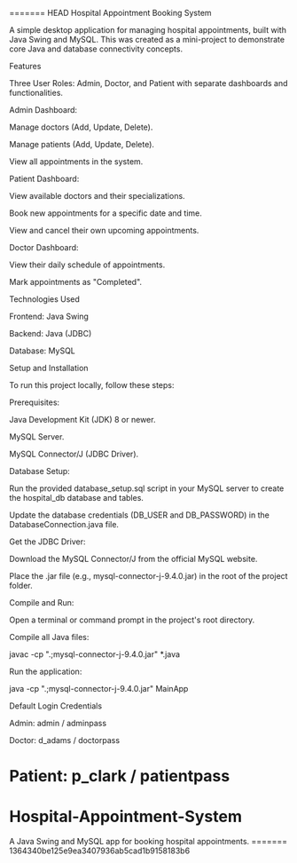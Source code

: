 ======= HEAD
Hospital Appointment Booking System

A simple desktop application for managing hospital appointments, built with Java Swing and MySQL. This was created as a mini-project to demonstrate core Java and database connectivity concepts.

Features

Three User Roles: Admin, Doctor, and Patient with separate dashboards and functionalities.

Admin Dashboard:

Manage doctors (Add, Update, Delete).

Manage patients (Add, Update, Delete).

View all appointments in the system.

Patient Dashboard:

View available doctors and their specializations.

Book new appointments for a specific date and time.

View and cancel their own upcoming appointments.

Doctor Dashboard:

View their daily schedule of appointments.

Mark appointments as "Completed".

Technologies Used

Frontend: Java Swing

Backend: Java (JDBC)

Database: MySQL

Setup and Installation

To run this project locally, follow these steps:

Prerequisites:

Java Development Kit (JDK) 8 or newer.

MySQL Server.

MySQL Connector/J (JDBC Driver).

Database Setup:

Run the provided database_setup.sql script in your MySQL server to create the hospital_db database and tables.

Update the database credentials (DB_USER and DB_PASSWORD) in the DatabaseConnection.java file.

Get the JDBC Driver:

Download the MySQL Connector/J from the official MySQL website.

Place the .jar file (e.g., mysql-connector-j-9.4.0.jar) in the root of the project folder.

Compile and Run:

Open a terminal or command prompt in the project's root directory.

Compile all Java files:

javac -cp ".;mysql-connector-j-9.4.0.jar" *.java


Run the application:

java -cp ".;mysql-connector-j-9.4.0.jar" MainApp


Default Login Credentials

Admin: admin / adminpass

Doctor: d_adams / doctorpass

Patient: p_clark / patientpass
=======
# Hospital-Appointment-System
A Java Swing and MySQL app for booking hospital appointments.
======= 1364340be125e9ea3407936ab5cad1b9158183b6
